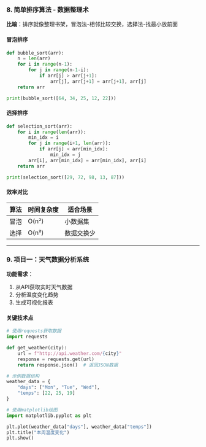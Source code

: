 ### 8. 简单排序算法 - 数据整理术

**比喻**：排序就像整理书架，冒泡法-相邻比较交换，选择法-找最小放前面

#### 冒泡排序

```python  
def bubble_sort(arr):  
    n = len(arr)  
    for i in range(n-1):  
        for j in range(n-1-i):  
            if arr[j] > arr[j+1]:  
                arr[j], arr[j+1] = arr[j+1], arr[j]  
    return arr  

print(bubble_sort([64, 34, 25, 12, 22]))  
```  

#### 选择排序

```python  
def selection_sort(arr):  
    for i in range(len(arr)):  
        min_idx = i  
        for j in range(i+1, len(arr)):  
            if arr[j] < arr[min_idx]:  
                min_idx = j  
        arr[i], arr[min_idx] = arr[min_idx], arr[i]  
    return arr  

print(selection_sort([29, 72, 98, 13, 87]))  
```  

#### 效率对比

| 算法 | 时间复杂度 | 适合场景  |  
|----|-------|-------|  
| 冒泡 | O(n²) | 小数据集  |  
| 选择 | O(n²) | 数据交换少 |  

---

### 9. 项目一：天气数据分析系统

**功能需求**：

1. 从API获取实时天气数据
2. 分析温度变化趋势
3. 生成可视化报表

#### 关键技术点

```python  
# 使用requests获取数据  
import requests  

def get_weather(city):  
    url = f"http://api.weather.com/{city}"  
    response = requests.get(url)  
    return response.json()  # 返回JSON数据  

# 示例数据结构  
weather_data = {  
    "days": ["Mon", "Tue", "Wed"],  
    "temps": [22, 25, 19]  
}  

# 使用matplotlib绘图  
import matplotlib.pyplot as plt  

plt.plot(weather_data["days"], weather_data["temps"])  
plt.title("本周温度变化")  
plt.show()  
```  
